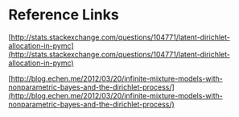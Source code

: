 # Reference Links

[http://stats.stackexchange.com/questions/104771/latent-dirichlet-allocation-in-pymc](http://stats.stackexchange.com/questions/104771/latent-dirichlet-allocation-in-pymc)

[http://blog.echen.me/2012/03/20/infinite-mixture-models-with-nonparametric-bayes-and-the-dirichlet-process/](http://blog.echen.me/2012/03/20/infinite-mixture-models-with-nonparametric-bayes-and-the-dirichlet-process/)

